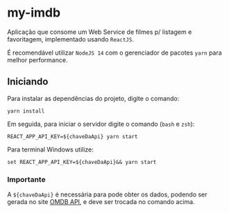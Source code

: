# my-imdb

Aplicação que consome um Web Service de filmes p/ listagem e favoritagem, 
implementado usando `ReactJS`.

É recomendável utilizar `NodeJS 14` com o gerenciador de pacotes `yarn` para melhor performance.

## Iniciando

Para instalar as dependências do projeto, digite o comando:

```
yarn install
```

Em seguida, para iniciar o servidor digite o comando (`bash` e `zsh`):

```
REACT_APP_API_KEY=${chaveDaApi} yarn start
```

Para terminal Windows utilize:

```
set REACT_APP_API_KEY=${chaveDaApi}&& yarn start
```

### Importante

A `${chaveDaApi}` é necessária para pode obter os dados, 
podendo ser gerada no site [OMDB API](https://www.omdbapi.com/), 
e deve ser trocada no comando acima.